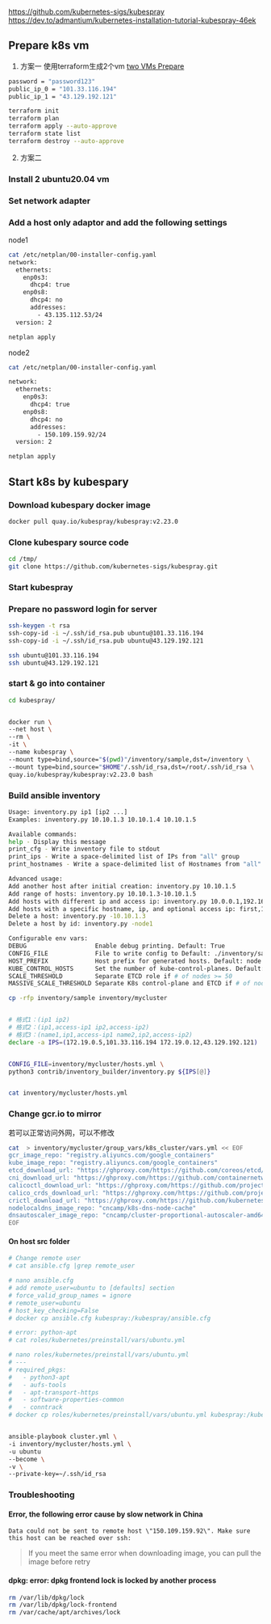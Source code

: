 https://github.com/kubernetes-sigs/kubespray
https://dev.to/admantium/kubernetes-installation-tutorial-kubespray-46ek

## Prepare k8s vm
1. 方案一
使用terraform生成2个vm
[two VMs Prepare](./two-nodes/two-nodes.tf)

```bash
password = "password123"
public_ip_0 = "101.33.116.194"
public_ip_1 = "43.129.192.121"
```

```bash
terraform init
terraform plan
terraform apply --auto-approve
terraform state list
terraform destroy --auto-approve
```

2. 方案二
### Install 2 ubuntu20.04 vm

### Set network adapter

### Add a host only adaptor and add the following settings

node1

```sh
cat /etc/netplan/00-installer-config.yaml
network:
  ethernets:
    enp0s3:
      dhcp4: true
    enp0s8:
      dhcp4: no
      addresses:
        - 43.135.112.53/24
  version: 2
```

```sh
netplan apply
```

node2

```sh
cat /etc/netplan/00-installer-config.yaml

network:
  ethernets:
    enp0s3:
      dhcp4: true
    enp0s8:
      dhcp4: no
      addresses:
        - 150.109.159.92/24
  version: 2
```

```sh
netplan apply
```

## Start k8s by kubespary

### Download kubespary docker image

```sh
docker pull quay.io/kubespray/kubespray:v2.23.0
```

### Clone kubespary source code

```sh
cd /tmp/
git clone https://github.com/kubernetes-sigs/kubespray.git
```

### Start kubespray

### Prepare no password login for server
```bash
ssh-keygen -t rsa
ssh-copy-id -i ~/.ssh/id_rsa.pub ubuntu@101.33.116.194
ssh-copy-id -i ~/.ssh/id_rsa.pub ubuntu@43.129.192.121

ssh ubuntu@101.33.116.194
ssh ubuntu@43.129.192.121
```

### start & go into container
```sh
cd kubespray/


docker run \
--net host \
--rm \
-it \
--name kubespray \
--mount type=bind,source="$(pwd)"/inventory/sample,dst=/inventory \
--mount type=bind,source="$HOME"/.ssh/id_rsa,dst=/root/.ssh/id_rsa \
quay.io/kubespray/kubespray:v2.23.0 bash
```

### Build ansible inventory

```bash
Usage: inventory.py ip1 [ip2 ...]
Examples: inventory.py 10.10.1.3 10.10.1.4 10.10.1.5

Available commands:
help - Display this message
print_cfg - Write inventory file to stdout
print_ips - Write a space-delimited list of IPs from "all" group
print_hostnames - Write a space-delimited list of Hostnames from "all" group

Advanced usage:
Add another host after initial creation: inventory.py 10.10.1.5
Add range of hosts: inventory.py 10.10.1.3-10.10.1.5
Add hosts with different ip and access ip: inventory.py 10.0.0.1,192.168.10.1 10.0.0.2,192.168.10.2 10.0.0.3,192.168.10.3
Add hosts with a specific hostname, ip, and optional access ip: first,10.0.0.1,192.168.10.1 second,10.0.0.2 last,10.0.0.3
Delete a host: inventory.py -10.10.1.3
Delete a host by id: inventory.py -node1

Configurable env vars:
DEBUG                   Enable debug printing. Default: True
CONFIG_FILE             File to write config to Default: ./inventory/sample/hosts.yaml
HOST_PREFIX             Host prefix for generated hosts. Default: node
KUBE_CONTROL_HOSTS      Set the number of kube-control-planes. Default: 2
SCALE_THRESHOLD         Separate ETCD role if # of nodes >= 50
MASSIVE_SCALE_THRESHOLD Separate K8s control-plane and ETCD if # of nodes >= 200
```

```bash
cp -rfp inventory/sample inventory/mycluster


# 格式1：(ip1 ip2)
# 格式2：(ip1,access-ip1 ip2,access-ip2)
# 格式3：(name1,ip1,access-ip1 name2,ip2,access-ip2)
declare -a IPS=(172.19.0.5,101.33.116.194 172.19.0.12,43.129.192.121)


CONFIG_FILE=inventory/mycluster/hosts.yml \
python3 contrib/inventory_builder/inventory.py ${IPS[@]}


cat inventory/mycluster/hosts.yml
```

### Change gcr.io to mirror
若可以正常访问外网，可以不修改
```sh
cat  > inventory/mycluster/group_vars/k8s_cluster/vars.yml << EOF
gcr_image_repo: "registry.aliyuncs.com/google_containers"
kube_image_repo: "registry.aliyuncs.com/google_containers"
etcd_download_url: "https://ghproxy.com/https://github.com/coreos/etcd/releases/download/{{ etcd_version }}/etcd-{{ etcd_version }}-linux-{{ image_arch }}.tar.gz"
cni_download_url: "https://ghproxy.com/https://github.com/containernetworking/plugins/releases/download/{{ cni_version }}/cni-plugins-linux-{{ image_arch }}-{{ cni_version }}.tgz"
calicoctl_download_url: "https://ghproxy.com/https://github.com/projectcalico/calicoctl/releases/download/{{ calico_ctl_version }}/calicoctl-linux-{{ image_arch }}"
calico_crds_download_url: "https://ghproxy.com/https://github.com/projectcalico/calico/archive/{{ calico_version }}.tar.gz"
crictl_download_url: "https://ghproxy.com/https://github.com/kubernetes-sigs/cri-tools/releases/download/{{ crictl_version }}/crictl-{{ crictl_version }}-{{ ansible_system | lower }}-{{ image_arch }}.tar.gz"
nodelocaldns_image_repo: "cncamp/k8s-dns-node-cache"
dnsautoscaler_image_repo: "cncamp/cluster-proportional-autoscaler-amd64"
EOF
```
#### On host src folder

```sh
# Change remote user
# cat ansible.cfg |grep remote_user

# nano ansible.cfg
# add remote_user=ubuntu to [defaults] section
# force_valid_group_names = ignore
# remote_user=ubuntu
# host_key_checking=False
# docker cp ansible.cfg kubespray:/kubespray/ansible.cfg

# error: python-apt
# cat roles/kubernetes/preinstall/vars/ubuntu.yml

# nano roles/kubernetes/preinstall/vars/ubuntu.yml
# ---
# required_pkgs:
#   - python3-apt
#   - aufs-tools
#   - apt-transport-https
#   - software-properties-common
#   - conntrack
# docker cp roles/kubernetes/preinstall/vars/ubuntu.yml kubespray:/kubespray/roles/kubernetes/preinstall/vars/ubuntu.yml


ansible-playbook cluster.yml \
-i inventory/mycluster/hosts.yml \
-u ubuntu
--become \
-v \
--private-key=~/.ssh/id_rsa
```

### Troubleshooting

#### Error, the following error cause by slow network in China

```
Data could not be sent to remote host \"150.109.159.92\". Make sure this host can be reached over ssh:
```

> If you meet the same error when downloading image, you can pull the image before retry

#### dpkg: error: dpkg frontend lock is locked by another process

```sh
rm /var/lib/dpkg/lock
rm /var/lib/dpkg/lock-frontend
rm /var/cache/apt/archives/lock
```


